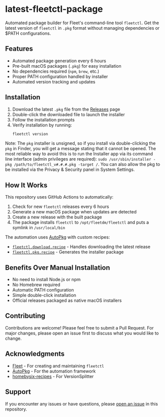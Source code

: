 # latest-fleetctl-package

Automated package builder for Fleet's command-line tool `fleetctl`. Get the latest version of `fleetctl` in `.pkg` format without managing dependencies or $PATH configurations.

## Features

- Automated package generation every 6 hours
- Pre-built macOS packages (`.pkg`) for easy installation
- No dependencies required (`npm`, `brew`, etc.)
- Proper PATH configuration handled by installer
- Automated version tracking and updates

## Installation

1. Download the latest `.pkg` file from the [Releases](../../releases) page
2. Double-click the downloaded file to launch the installer
3. Follow the installation prompts
4. Verify installation by running:
   ```bash
   fleetctl version
   ```

Note: The `pkg` installer is unsigned, so if you install via double-clicking the `pkg` in Finder, you will get a message stating that it cannot be opened.
The most reliable way to avoid this is to run the Installer app via its command line interface (admin privileges are required): `sudo /usr/sbin/installer -pkg /path/to/fleetctl_v#.#.#.pkg -target /`.
You can also allow the pkg to be installed via the Privacy & Security panel in System Settings.

## How It Works

This repository uses GitHub Actions to automatically:
1. Check for new `fleetctl` releases every 6 hours
2. Generate a new macOS package when updates are detected
3. Create a new release with the built package
4. The package installs `fleetctl` to `/opt/fleetdm/fleetctl` and puts a symlink in `/usr/local/bin`

The automation uses [AutoPkg](https://github.com/autopkg/autopkg) with custom recipes:
- [`fleetctl.download.recipe`](https://github.com/allenhouchins/fleet-stuff/blob/main/autopkg-fleetctl/fleetctl.download.recipe) - Handles downloading the latest release
- [`fleetctl.pkg.recipe`](https://github.com/allenhouchins/fleet-stuff/blob/main/autopkg-fleetctl/fleetctl.pkg.recipe) - Generates the installer package

## Benefits Over Manual Installation

- No need to install Node.js or npm
- No Homebrew required
- Automatic PATH configuration
- Simple double-click installation
- Official releases packaged as native macOS installers

## Contributing

Contributions are welcome! Please feel free to submit a Pull Request. For major changes, please open an issue first to discuss what you would like to change.


## Acknowledgments

- [Fleet](https://github.com/fleetdm/fleet) - For creating and maintaining `fleetctl`
- [AutoPkg](https://github.com/autopkg/autopkg) - For the automation framework
- [homebysix-recipes](https://github.com/autopkg/homebysix-recipes/tree/master/VersionSplitter) - For VersionSplitter

## Support

If you encounter any issues or have questions, please [open an issue](../../issues/new) in this repository.
